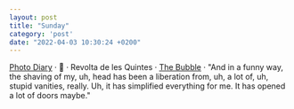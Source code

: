 ```yaml
---
layout: post
title: "Sunday"
category: 'post'
date: "2022-04-03 10:30:24 +0200"
---
```


[Photo Diary](/photos) · 💩 · Revolta de les Quintes · [The Bubble](https://letterboxd.com/javier/film/the-bubble-2022) · "And in a funny way, the shaving of my, uh, head has been a liberation from, uh, a lot of, uh, stupid vanities, really. Uh, it has simplified everything for me. It has opened a lot of doors maybe."
